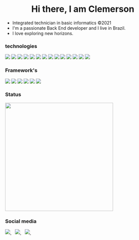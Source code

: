 <h1 align="center">Hi there, I am Clemerson</h1>                            
<ul>
  <li> Integrated technician in basic informatics &copy2021</li>
  <li> I'm a passionate Back End developer and I live in Brazil.</li>
  <li> I love exploring new horizons.</li>
</ul>

<div>
  <div>
    <h3>technologies</h3>
  </div>  
  <img src="https://img.shields.io/badge/HTML5-orange?logo=HTML5&logoColor=white" />
  <img src="https://img.shields.io/badge/CSS3-blue?logo=css3&logoColor=white" />
  <img src="https://img.shields.io/badge/JavaScript-yellow?logo=JAVASCRIPT&logoColor=white" />
  <img src="https://img.shields.io/badge/Python-blue?logo=python&logoColor=white" />
  <img src="https://img.shields.io/badge/Android Studio-49E78B?logo=androidstudio&logoColor=white" />
  <img src="https://img.shields.io/badge/PHP-7175AA?logo=php&logoColor=white" />
  <img src="https://img.shields.io/badge/Java-red?logo=java&logoColor=white" />
  <img src="https://img.shields.io/badge/Node.js-success?logo=node.js&logoColor=white" />
  <img src="https://img.shields.io/badge/MySQL-blue?logo=Mysql&logoColor=white" />
  <img src="https://img.shields.io/badge/Composer-yellow?logo=composer&logoColor=white" />
  <img src="https://img.shields.io/badge/C-5766B6?logo=c&logoColor=white" />
  <img src="https://img.shields.io/badge/C++-6092C7?logo=c++&logoColor=white" />
  <img src="https://img.shields.io/badge/NXC-9260C7?logo=nxc&logoColor=white" />
  <img src="https://img.shields.io/badge/arduino-19949A?logo=arduino&logoColor=white" />
  
  <div>
    <h3>Framework's
  </div>
  <img src="https://img.shields.io/badge/Laravel-red?logo=laravel&logoColor=white" />
  <img src="https://img.shields.io/badge/Django-darkgreen?logo=DJANGO&logoColor=white" />
  <img src="https://img.shields.io/badge/Jquery-skyblue?logo=jquery&logoColor=white" />
  <img src="https://img.shields.io/badge/Codeigniter-red?logo=CODEIGNITER&logoColor=white" />
  <img src="https://img.shields.io/badge/Bootstrap-blueviolet?logo=Bootstrap&logoColor=white" />
  <img src="https://img.shields.io/badge/Tailwindcss-skyblue?logo=tailwindcss&logoColor=white" />
  
  
  <div>
    <h3>Status</h3>
  </div>

  <p>
    <a href="#"><img src="https://github-readme-stats.vercel.app/api?username=lucasclemerson&show_icons=true&count_private=true&theme=dark" width="350"></a>
  </p>

  <div>
    <h3>Social media</h3>
  </div>
  
  <a target="_blank" href="https://www.linkedin.com/in/lucas-oliveira-1ab55a22b">
    <img src="https://img.shields.io/badge/linkedin-%230077B5.svg?logo=linkedin&logoColor=white" />
  </a>&nbsp;&nbsp;
  <a target="_blank" href="https://instagram.com/lucasclemerson">
    <img src="https://img.shields.io/badge/-Instagram-%23E4405F?logo=instagram&logoColor=white" />        
  </a>&nbsp;&nbsp;
  <a target="_blank" href="https://facebook.com/lucasclemerson">
    <img src="https://img.shields.io/badge/-Facebook-blue?logo=facebook&logoColor=white"/>        
  </a>&nbsp;&nbsp;
</div>

